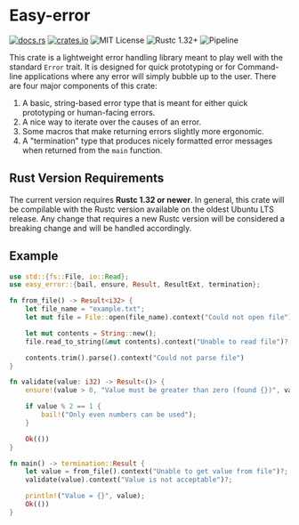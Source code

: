 # Easy-error

[![docs.rs](https://docs.rs/easy-error/badge.svg)](https://docs.rs/easy-error)
[![crates.io](http://img.shields.io/crates/v/easy-error.svg)](http://crates.io/crates/easy-error)
![MIT License](https://img.shields.io/badge/license-MIT-blue.svg)
![Rustc 1.32+](https://img.shields.io/badge/rustc-1.32+-lightgray.svg)
![Pipeline](https://gitlab.com/neachdainn/easy-error/badges/master/pipeline.svg)

This crate is a lightweight error handling library meant to play well with the standard `Error` trait.
It is designed for quick prototyping or for Command-line applications where any error will simply bubble up to the user.
There are four major components of this crate:

1. A basic, string-based error type that is meant for either quick prototyping or human-facing errors.
2. A nice way to iterate over the causes of an error.
3. Some macros that make returning errors slightly more ergonomic.
4. A "termination" type that produces nicely formatted error messages when returned from the `main` function.

## Rust Version Requirements

The current version requires **Rustc 1.32 or newer**.
In general, this crate will be compilable with the Rustc version available on the oldest Ubuntu LTS release.
Any change that requires a new Rustc version will be considered a breaking change and will be handled accordingly.

## Example

```rust
use std::{fs::File, io::Read};
use easy_error::{bail, ensure, Result, ResultExt, termination};

fn from_file() -> Result<i32> {
    let file_name = "example.txt";
    let mut file = File::open(file_name).context("Could not open file")?;

    let mut contents = String::new();
    file.read_to_string(&mut contents).context("Unable to read file")?;

    contents.trim().parse().context("Could not parse file")
}

fn validate(value: i32) -> Result<()> {
    ensure!(value > 0, "Value must be greater than zero (found {})", value);

    if value % 2 == 1 {
        bail!("Only even numbers can be used");
    }

    Ok(())
}

fn main() -> termination::Result {
    let value = from_file().context("Unable to get value from file")?;
    validate(value).context("Value is not acceptable")?;

    println!("Value = {}", value);
    Ok(())
}
```
